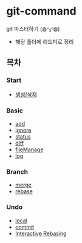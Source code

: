 # git-command

git 마스터하기 (◍ᐡ₃ᐡ◍)

- 해당 폴더에 리드미로 정리

## 목차

### Start

- [생성/삭제](https://github.com/DuetoPark/git-command/tree/main/start)

### Basic

- [add](https://github.com/DuetoPark/git-command/tree/main/basic/add)
- [ignore](https://github.com/DuetoPark/git-command/tree/main/basic/ignore)
- [status](https://github.com/DuetoPark/git-command/tree/main/basic/status)
- [diff](https://github.com/DuetoPark/git-command/tree/main/basic/diff)
- [fileManage](https://github.com/DuetoPark/git-command/tree/main/basic/fileManage)
- [log](https://github.com/DuetoPark/git-command/tree/main/basic/log)

### Branch

- [merge](https://github.com/DuetoPark/git-command/tree/main/branch/merge)
- [rebase](https://github.com/DuetoPark/git-command/tree/main/branch/rebase)

### Undo

- [local](https://github.com/DuetoPark/git-command/blob/main/undo/local)
- [commit](https://github.com/DuetoPark/git-command/tree/main/undo/commit)
- [Interactive Rebasing](https://github.com/DuetoPark/git-command/tree/main/undo/Interactive%20Rebasing)
